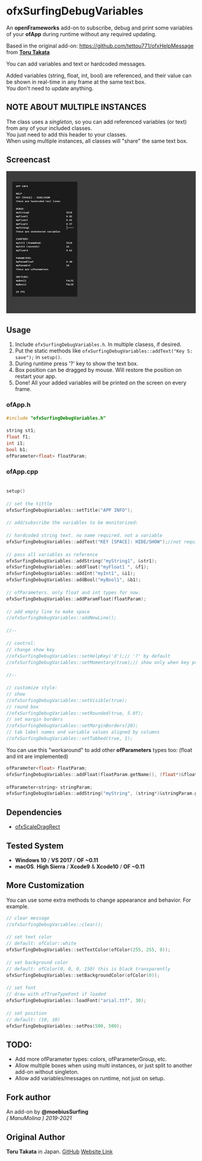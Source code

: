 # ofxSurfingDebugVariables

An **openFrameworks** add-on to subscribe, debug and print some variables of your **ofApp** during runtime without any required updating.
 
Based in the original add-on: https://github.com/tettou771/ofxHelpMessage from [**Toru Takata**](https://github.com/tettou771)  

You can add variables and text or hardcoded messages.  

Added variables (string, float, int, bool) are referenced, and their value can be shown in real-time in any frame at the same text box.  
You don't need to update anything.

## NOTE ABOUT MULTIPLE INSTANCES  
The class uses a *singleton*, so you can add referenced variables (or text) from any of your included classes.  
You just need to add this header to your classes.  
When using multiple instances, all classes will "share" the same text box.

## Screencast
![Screencast](readme_images/ofxSurfingDebugVariables.gif?raw=true "moebiusSurfing")

## Usage
1. Include `ofxSurfingDebugVariables.h`. In multiple clasess, if desired.
2. Put the static methods like `ofxSurfingDebugVariables::addText("Key S: save");` in ```setup()```.
3. During runtime press '?' key to show the text box.
4. Box position can be dragged by mouse. Will restore the position on restart your app.
5. Done! All your added variables will be printed on the screen on every frame.

### ofApp.h
```cpp
#include "ofxSurfingDebugVariables.h"

string st1;
float f1;
int i1;
bool b1;
ofParameter<float> floatParam;
```

### ofApp.cpp
```cpp 

setup()

// set the tittle
ofxSurfingDebugVariables::setTitle("APP INFO");

// add/subscribe the variables to be monitorized:

// hardcoded string text. no name required. not a variable 
ofxSurfingDebugVariables::addText("KEY [SPACE]: HIDE/SHOW");//not required name on text type

// pass all variables as reference
ofxSurfingDebugVariables::addString("myString1", &str1);
ofxSurfingDebugVariables::addFloat("myFloat1 ", &f1);
ofxSurfingDebugVariables::addInt("myInt1", &i1);
ofxSurfingDebugVariables::addBool("myBool1", &b1);

// ofParameters. only float and int types for now.
ofxSurfingDebugVariables::addParamFloat(floatParam);

// add empty line to make space
//ofxSurfingDebugVariables::addNewLine();

//--

// control:
// change show key
//ofxSurfingDebugVariables::setHelpKey('d');// '?' by default
//ofxSurfingDebugVariables::setMomentary(true);// show only when key pressed

//--

// customize style:
// show
//ofxSurfingDebugVariables::setVisible(true);
// round box
//ofxSurfingDebugVariables::setRounded(true, 5.0f);
// set margin borders
//ofxSurfingDebugVariables::setMarginBorders(20);
// tab label names and variable values aligned by columns
//ofxSurfingDebugVariables::setTabbed(true, 1);
```

You can use this "workaround" to add other **ofParameters** types too: (float and int are implemented)
```cpp 
ofParameter<float> floatParam;
ofxSurfingDebugVariables::addFloat(floatParam.getName(), (float*)&floatParam.get());//get name from parameter

ofParameter<string> stringParam;
ofxSurfingDebugVariables::addString("myString", (string*)&stringParam.get());//put your custom name
```

## Dependencies
* [ofxScaleDragRect](https://github.com/moebiussurfing/ofxScaleDragRect)

## Tested System
  - **Windows 10** / **VS 2017** / **OF ~0.11**
  - **macOS**. **High Sierra** / **Xcode9** & **Xcode10** / **OF ~0.11**

## More Customization
You can use some extra methods to change appearance and behavior.
For example.

```.cpp
// clear message
//ofxSurfingDebugVariables::clear();

// set text color
// default: ofColor::white
ofxSurfingDebugVariables::setTextColor(ofColor(255, 255, 0));

// set background color
// default: ofColor(0, 0, 0, 150) this is black transparently
ofxSurfingDebugVariables::setBackgroundColor(ofColor(0));

// set font
// draw with ofTrueTypeFont if loaded
ofxSurfingDebugVariables::loadFont("arial.ttf", 30);

// set position
// default: (10, 10)
ofxSurfingDebugVariables::setPos(500, 500);

```

## TODO:
+ Add more ofParameter types: colors, ofParameterGroup, etc.
+ Allow multiple boxes when using multi instances, or just split to another add-on without singleton.
+ Allow add variables/messages on runtime, not just on setup.
 
## Fork author
An add-on by **@moebiusSurfing**  
*( ManuMolina ) 2019-2021* 

## Original Author
**Toru Takata** in Japan. [GitHub](https://github.com/tettou771) [Website Link](http://tettou771.com)
